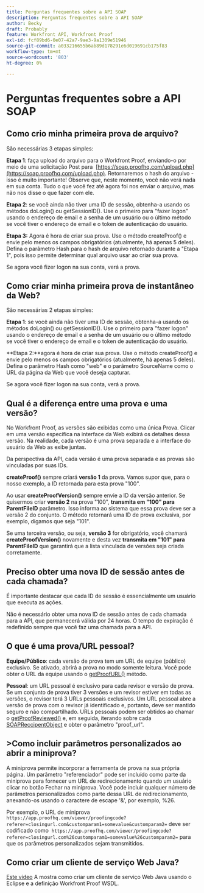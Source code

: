 ```yaml
---
title: Perguntas frequentes sobre a API SOAP
description: Perguntas frequentes sobre a API SOAP
author: Becky
draft: Probably
feature: Workfront API, Workfront Proof
exl-id: fcf89bd6-0e07-42a7-9ae3-9a1309e51946
source-git-commit: a033216655b6ab89d178291e6d019691cb175f83
workflow-type: tm+mt
source-wordcount: '803'
ht-degree: 0%

---
```


# Perguntas frequentes sobre a API SOAP

## Como crio minha primeira prova de arquivo?

São necessárias 3 etapas simples:

**Etapa 1**: faça upload do arquivo para o Workfront Proof, enviando-o por meio de uma solicitação Post para  [https://soap.proofhq.com/upload.php](https://soap.proofhq.com/upload.php). Retornaremos o hash do arquivo - isso é muito importante! Observe que, neste momento, você não verá nada em sua conta. Tudo o que você fez até agora foi nos enviar o arquivo, mas não nos disse o que fazer com ele.

**Etapa 2**: se você ainda não tiver uma ID de sessão, obtenha-a usando os métodos doLogin() ou getSessionID(). Use o primeiro para &quot;fazer logon&quot; usando o endereço de email e a senha de um usuário ou o último método se você tiver o endereço de email e o token de autenticação do usuário.

**Etapa 3:** Agora é hora de criar sua prova. Use o método createProof() e envie pelo menos os campos obrigatórios (atualmente, há apenas 5 deles). Defina o parâmetro Hash para o hash de arquivo retornado durante a &quot;Etapa 1&quot;, pois isso permite determinar qual arquivo usar ao criar sua prova.

Se agora você fizer logon na sua conta, verá a prova.

## Como criar minha primeira prova de instantâneo da Web?

São necessárias 2 etapas simples:

**Etapa 1**: se você ainda não tiver uma ID de sessão, obtenha-a usando os métodos doLogin() ou getSessionID(). Use o primeiro para &quot;fazer logon&quot; usando o endereço de email e a senha de um usuário ou o último método se você tiver o endereço de email e o token de autenticação do usuário.

**Etapa 2:**agora é hora de criar sua prova. Use o método createProof() e envie pelo menos os campos obrigatórios (atualmente, há apenas 5 deles). Defina o parâmetro Hash como &quot;web&quot; e o parâmetro SourceName como o URL da página da Web que você deseja capturar.

Se agora você fizer logon na sua conta, verá a prova.

## Qual é a diferença entre uma prova e uma versão?

No Workfront Proof, as versões são exibidas como uma única Prova. Clicar em uma versão específica na interface da Web exibirá os detalhes dessa versão. Na realidade, cada versão é uma prova separada e a interface do usuário da Web as exibe juntas.

Da perspectiva da API, cada versão é uma prova separada e as provas são vinculadas por suas IDs.

**createProof()** sempre criará **versão 1** da prova. Vamos supor que, para o nosso exemplo, a ID retornada para esta prova &quot;100&quot;.

Ao usar **createProofVersion()** sempre envie a ID da versão anterior. Se quisermos criar **versão 2** na prova &quot;100&quot;, **transmita em &quot;100&quot; para ParentFileID** parâmetro. Isso informa ao sistema que essa prova deve ser a versão 2 do conjunto. O método retornará uma ID de prova exclusiva, por exemplo, digamos que seja &quot;101&quot;.

Se uma terceira versão, ou seja, **versão 3** for obrigatório, você chamará **createProofVersion()** novamente e desta vez **transmita em &quot;101&quot; para ParentFileID** que garantirá que a lista vinculada de versões seja criada corretamente.

## Preciso obter uma nova ID de sessão antes de cada chamada?

É importante destacar que cada ID de sessão é essencialmente um usuário que executa as ações. 

Não é necessário obter uma nova ID de sessão antes de cada chamada para a API, que permanecerá válida por 24 horas. O tempo de expiração é redefinido sempre que você faz uma chamada para a API.

## O que é uma prova/URL pessoal?

**Equipe/Público**: cada versão de prova tem um URL de equipe (público) exclusivo. Se ativado, abrirá a prova no modo somente leitura. Você pode obter o URL da equipe usando o [getProofURL()](http://api.proofhq.com/home/proofs/getproofurl) método.

**Pessoal**: um URL pessoal é exclusivo para cada revisor e versão de prova. Se um conjunto de prova tiver 3 versões e um revisor estiver em todas as versões, o revisor terá 3 URLs pessoais exclusivos. Um URL pessoal abre a versão de prova com o revisor já identificado e, portanto, deve ser mantido seguro e não compartilhado. URLs pessoais podem ser obtidos ao chamar o [getProofReviewed()](http://api.proofhq.com/home/proofs/getproofreviewers) e, em seguida, iterando sobre cada  [SOAPReccipentObject](http://api.proofhq.com/home/objects/soaprecipientobject) e obter o parâmetro &quot;proof_url&quot;.

## >Como incluir parâmetros personalizados ao abrir a miniprova?

A miniprova permite incorporar a ferramenta de prova na sua própria página. Um parâmetro &quot;referenciador&quot; pode ser incluído como parte da miniprova para fornecer um URL de redirecionamento quando um usuário clicar no botão Fechar na miniprova. Você pode incluir qualquer número de parâmetros personalizados como parte dessa URL de redirecionamento, anexando-os usando o caractere de escape &#39;&amp;&#39;, por exemplo, %26.

Por exemplo, o URL de miniprova
`https://app.proofhq.com/viewer/proofingcode?referer=closingurl.com&customparam1=somevalue&customparam2=` deve ser codificado como 
`https://app.proofhq.com/viewer/proofingcode?referer=closingurl.com%26customparam1=somevalue%26customparam2=` para que os parâmetros personalizados sejam transmitidos.

## Como criar um cliente de serviço Web Java?

[Este vídeo](http://screencast.com/t/xsSNrqs5b) A mostra como criar um cliente de serviço Web Java usando o Eclipse e a definição Workfront Proof WSDL.

